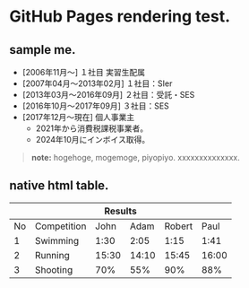 # GitHub Pages rendering test.

## sample me.

- [2006年11月～] １社目 実習生配属
- [2007年04月～2013年02月] １社目：SIer
- [2013年03月～2016年09月] ２社目：受託・SES
- [2016年10月～2017年09月] ３社目：SES
- [2017年12月～現在] 個人事業主
  - 2021年から消費税課税事業者。
  - 2024年10月にインボイス取得。

> **note:**
> hogehoge, mogemoge, piyopiyo.
> xxxxxxxxxxxxxx.


## native html table.
<table><thead>
  <tr>
    <th colspan="6">Results</th>
  </tr></thead>
<tbody>
  <tr>
    <td>No</td>
    <td>Competition</td>
    <td>John</td>
    <td>Adam</td>
    <td>Robert</td>
    <td>Paul</td>
  </tr>
  <tr>
    <td>1</td>
    <td>Swimming</td>
    <td>1:30</td>
    <td>2:05</td>
    <td>1:15</td>
    <td>1:41</td>
  </tr>
  <tr>
    <td>2</td>
    <td>Running</td>
    <td>15:30</td>
    <td>14:10</td>
    <td>15:45</td>
    <td>16:00</td>
  </tr>
  <tr>
    <td>3</td>
    <td>Shooting</td>
    <td>70%</td>
    <td>55%</td>
    <td>90%</td>
    <td>88%</td>
  </tr>
</tbody>
<!-- </table> -->
